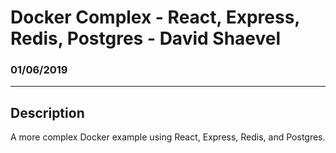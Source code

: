 # Docker Complex - React, Express, Redis, Postgres - David Shaevel

### 01/06/2019

---

## Description
A more complex Docker example using React, Express, Redis, and Postgres.